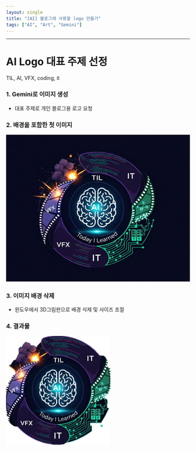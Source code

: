 ```yaml
---
layout: single
title: "[AI] 블로그에 사용할 logo 만들기"
tags: ["AI", "Art", "Gemini"]
---
```

---
# AI Logo 대표 주제 선정

TIL, AI, VFX, coding, it


### 1. Gemini로 이미지 생성
* 대표 주제로 개인 블로그용 로고 요청

### 2. 배경을 포함한 첫 이미지
![Logo Image](/assets/images/logo_v01.png "Logo")
### 3. 이미지 배경 삭제
* 윈도우에서 3D그림판으로 배경 삭제 및 사이즈 조절

### 4. 결과물
![Logo Image](/assets/images/logo_v02.png "Logo")
